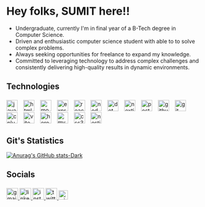#     Hey folks, **SUMIT** here!!

- Undergraduate, currently I'm in final year of a B-Tech degree in Computer Science.
- Driven and enthusiastic computer science student with able to to solve complex problems.
- Always seeking opportunities for freelance to expand my knowledge.
- Committed to leveraging technology to address complex challenges and consistently delivering high-quality results in dynamic environments.




## Technologies

###

<div align="left">
  <img src="https://img.shields.io/badge/JavaScript-F7DF1E?logo=javascript&logoColor=black&style=for-the-badge" height="29" alt="javascript logo"  />
  <img width="7" />
  <img src="https://img.shields.io/badge/HTML5-E34F26?logo=html5&logoColor=white&style=for-the-badge" height="29" alt="html5 logo"  />
  <img width="7" />
  <img src="https://img.shields.io/badge/MongoDB-47A248?logo=mongodb&logoColor=white&style=for-the-badge" height="29" alt="mongodb logo"  />
  <img width="7" />
  <img src="https://img.shields.io/badge/Express-000000?logo=express&logoColor=white&style=for-the-badge" height="29" alt="express logo"  />
  <img width="7" />
  <img src="https://img.shields.io/badge/React-61DAFB?logo=react&logoColor=black&style=for-the-badge" height="29" alt="react logo"  />
  <img width="7" />
  <img src="https://img.shields.io/badge/Node.js-339933?logo=nodedotjs&logoColor=white&style=for-the-badge" height="29" alt="nodejs logo"  />
  <img width="7" />
  <img src="https://img.shields.io/badge/.NET-512BD4?logo=dotnet&logoColor=white&style=for-the-badge" height="29" alt="dot-net logo"  />
  <img width="7" />
  <img src="https://img.shields.io/badge/Next.js-000000?logo=nextdotjs&logoColor=white&style=for-the-badge" height="29" alt="nextjs logo"  />
  <img width="7" />
  <img src="https://img.shields.io/badge/Postman-FF6C37?logo=postman&logoColor=black&style=for-the-badge" height="29" alt="postman logo"  />
  <img width="7" />
  <img src="https://img.shields.io/badge/GitHub-181717?logo=github&logoColor=white&style=for-the-badge" height="29" alt="github logo"  />
  <img width="7" />
  <img src="https://img.shields.io/badge/Git-F05032?logo=git&logoColor=white&style=for-the-badge" height="29" alt="git logo"  />
  <img width="7" />
  <img src="https://img.shields.io/badge/C++-00599C?logo=cplusplus&logoColor=white&style=for-the-badge" height="29" alt="cplusplus logo"  />
  <img width="7" />
  <img src="https://img.shields.io/badge/Vite-646CFF?logo=vite&logoColor=white&style=for-the-badge" height="29" alt="vite logo"  />
  <img width="7" />
  <img src="https://img.shields.io/badge/Heroku-430098?logo=heroku&logoColor=white&style=for-the-badge" height="29" alt="heroku logo"  />
  <img width="7" />
  <img src="https://img.shields.io/badge/MySQL-4479A1?logo=mysql&logoColor=white&style=for-the-badge" height="29" alt="mysql logo"  />
  <img width="7" />
  <img src="https://img.shields.io/badge/CSS3-1572B6?logo=css3&logoColor=white&style=for-the-badge" height="29" alt="css3 logo"  />
  <img width="7" />
  <img src="https://img.shields.io/badge/NestJS-E0234E?logo=nestjs&logoColor=white&style=for-the-badge" height="29" alt="nestjs logo"  />
</div>

###

## Git's Statistics

[![Anurag's GitHub stats-Dark](https://github-readme-stats.vercel.app/api?username=5umitra&show_icons=true&theme=dark#gh-dark-mode-only)](https://github.com/anuraghazra/github-readme-stats#gh-dark-mode-only)



## Socials
###

<div align="left">
<a href="https://mail.google.com/mail/?view=cm&fs=1&to=gaudmeet00@gmail.com" target="_blank">
  <img src="https://img.shields.io/static/v1?message=Gmail&logo=gmail&label=&color=D14836&logoColor=white&labelColor=&style=flat" height="30" alt="gmail logo" />
</a>
<a href="https://www.linkedin.com/in/sumit-gaud-3b3272225?utm_source=share&utm_campaign=share_via&utm_content=profile&utm_medium=android_app" target="_blank">
  <img src="https://img.shields.io/static/v1?message=LinkedIn&logo=linkedin&label=&color=0077B5&logoColor=white&labelColor=&style=flat" height="30" alt="linkedin logo" />
</a>

<a href="https://www.instagram.com/5umitra?igsh=eHlqcG4ybmhrbW9w" target="_blank">
  <img src="https://img.shields.io/static/v1?message=Instagram&logo=instagram&label=&color=E4405F&logoColor=white&labelColor=&style=flat" height="30" alt="instagram logo" />
</a>

<a href="https://x.com/SumitGaud15?t=OpXfAeAbIwoVm8ohycwmIw&s=09" target="_blank">
  <img src="https://img.shields.io/static/v1?message=Twitter&logo=twitter&label=&color=1DA1F2&logoColor=white&labelColor=&style=flat" height="30" alt="twitter logo" />
</a>

<a href="https://wa.me/7304607987" target="_blank">
        <img src="https://img.shields.io/static/v1?message=WhatsApp&logo=whatsapp&label=&color=black&logoColor=white&labelColor=&style=flat" height="24" alt="whatsapp logo" />
</a>

</div>

###





